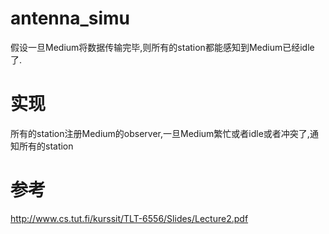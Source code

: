 # antenna_simu
假设一旦Medium将数据传输完毕,则所有的station都能感知到Medium已经idle了.

# 实现
所有的station注册Medium的observer,一旦Medium繁忙或者idle或者冲突了,通知所有的station

# 参考
http://www.cs.tut.fi/kurssit/TLT-6556/Slides/Lecture2.pdf